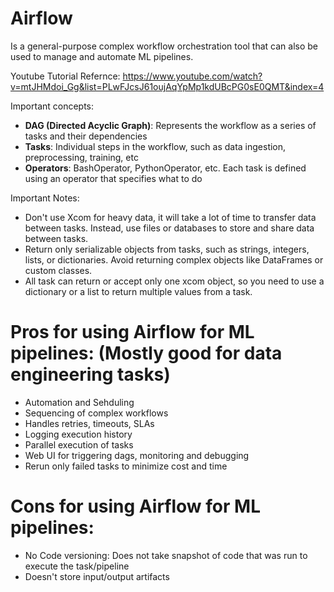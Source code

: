 
# Airflow
Is a general-purpose complex workflow orchestration tool that can also be used to manage and automate ML pipelines. 

Youtube Tutorial Refernce: https://www.youtube.com/watch?v=mtJHMdoi_Gg&list=PLwFJcsJ61oujAqYpMp1kdUBcPG0sE0QMT&index=4

Important concepts:
- **DAG (Directed Acyclic Graph)**: Represents the workflow as a series of tasks and their dependencies
- **Tasks**: Individual steps in the workflow, such as data ingestion, preprocessing, training, etc
- **Operators**: BashOperator, PythonOperator, etc. Each task is defined using an operator that specifies what to do

Important Notes:
- Don't use Xcom for heavy data, it will take a lot of time to transfer data between tasks. Instead, use files or databases to store and share data between tasks.
- Return only serializable objects from tasks, such as strings, integers, lists, or dictionaries. Avoid returning complex objects like DataFrames or custom classes.
- All task can return or accept only one xcom object, so you need to use a dictionary or a list to return multiple values from a task.

# Pros for using Airflow for ML pipelines: (Mostly good for data engineering tasks)
- Automation and Sehduling
- Sequencing of complex workflows
- Handles retries, timeouts, SLAs
- Logging execution history
- Parallel execution of tasks
- Web UI for triggering dags, monitoring and debugging
- Rerun only failed tasks to minimize cost and time

# Cons for using Airflow for ML pipelines:
- No Code versioning: Does not take snapshot of code that was run to execute the task/pipeline
- Doesn't store input/output artifacts






